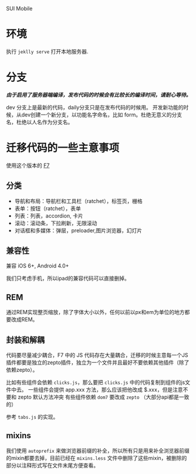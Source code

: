 SUI Mobile

# 环境

执行 `jeklly serve` 打开本地服务器.

# 分支

***由于启用了服务器端编译，发布代码的时候会有比较长的编译时间，请耐心等待。***

dev 分支上是最新的代码，daily分支只是在发布代码的时候用。
开发新功能的时候，从dev创建一个新分支，以功能名字命名，比如 form。杜绝无意义的分支名，杜绝以人名作为分支名。

# 迁移代码的一些主意事项

使用这个版本的 [F7](https://github.com/sdc-fe/Framework7-Plus)


## 分类

  - 导航和布局：导航栏和工具栏（ratchet），标签页，栅格
  - 表单：按钮（ratchet），表单
  - 列表：列表，accordion, 卡片
  - 滚动：滚动条，下拉刷新，无限滚动
  - 对话框和多媒体：弹层，preloader,图片浏览器，幻灯片

## 兼容性

兼容 iOS 6+, Android 4.0+

我们只考虑手机，所以ipad的兼容代码可以直接删掉。

## REM

通过REM实现整页缩放，除了字体大小以外，任何以前以px和em为单位的地方都要改成REM。


## 封装和解耦

代码要尽量减少耦合，F7 中的 JS 代码存在大量耦合，迁移的时候主意每一个JS插件都要是独立的zepto插件，独立为一个文件并且最好不要依赖其他插件（除了依赖zepto）。

比如有些组件会依赖 `clicks.js`，那么要把 `clicks.js` 中的代码复制到组件的js文件中去。
一些组件会提供 app.xxx 方法，那么应该把他改成 $.xxx，但是注意不要和 zepto 默认方法冲突
有些组件依赖 `dom7` 要改成 `zepto` （大部分api都是一致的）

参考 `tabs.js` 的实现。

## mixins

我们使用 `autoprefix` 来做浏览器前缀的补全，所以所有只是用来补全浏览器前缀的mixin都要去掉，目前已经在 `mixins.less` 文件中删除了这些mixin，被删除的部分以注释形式写在文件末尾方便查看。
